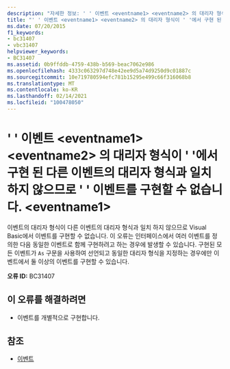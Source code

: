 ```yaml
---
description: "자세한 정보: ' ' 이벤트 <eventname1> <eventname2> 의 대리자 형식이 ' '에서 구현 된 다른 이벤트의 대리자 형식과 일치 하지 않으므로 ' ' 이벤트를 구현할 수 없습니다. <eventname1>"
title: "' ' 이벤트 <eventname1> <eventname2> 의 대리자 형식이 ' '에서 구현 된 다른 이벤트의 대리자 형식과 일치 하지 않으므로 ' ' 이벤트를 구현할 수 없습니다. <eventname1>"
ms.date: 07/20/2015
f1_keywords:
- bc31407
- vbc31407
helpviewer_keywords:
- BC31407
ms.assetid: 0b9ffddb-4759-438b-b569-beac7062e986
ms.openlocfilehash: 4333c063297d748e42ee9d5a74d9250d9c01887c
ms.sourcegitcommit: 10e719780594efc781b15295e499c66f316068b8
ms.translationtype: MT
ms.contentlocale: ko-KR
ms.lasthandoff: 02/14/2021
ms.locfileid: "100478050"
---
```

# <a name="event-eventname1-cannot-implement-event-eventname2-because-its-delegate-type-does-not-match-the-delegate-type-of-another-event-implemented-by-eventname1"></a>' ' 이벤트 \<eventname1> \<eventname2> 의 대리자 형식이 ' '에서 구현 된 다른 이벤트의 대리자 형식과 일치 하지 않으므로 ' ' 이벤트를 구현할 수 없습니다. \<eventname1>

이벤트의 대리자 형식이 다른 이벤트의 대리자 형식과 일치 하지 않으므로 Visual Basic에서 이벤트를 구현할 수 없습니다. 이 오류는 인터페이스에서 여러 이벤트를 정의한 다음 동일한 이벤트로 함께 구현하려고 하는 경우에 발생할 수 있습니다. 구현된 모든 이벤트가 `As` 구문을 사용하여 선언되고 동일한 대리자 형식을 지정하는 경우에만 이벤트에서 둘 이상의 이벤트를 구현할 수 있습니다.  
  
 **오류 ID:** BC31407  
  
## <a name="to-correct-this-error"></a>이 오류를 해결하려면  
  
- 이벤트를 개별적으로 구현합니다.  
  
## <a name="see-also"></a>참조

- [이벤트](../programming-guide/language-features/events/index.md)
